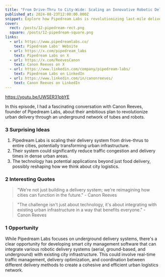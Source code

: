 ```yaml
---
title: "From Drive-Thru to City-Wide: Scaling an Innovative Robotic Delivery System"
published_at: 2024-08-23T12:00:00.000Z
snippet: Explore how Pipedream Labs is revolutionizing last-mile delivery through underground pipes and autonomous robots, potentially transforming urban logistics and the future of food delivery.
cover:
  rect: /posts/12-pipedream-rect.png
  square: /posts/12-pipedream-square.png
links:
  - url: https://www.pipedreamlabs.co/
    text: Pipedream Labs' Website
  - url: https://x.com/pipedream_labs
    text: Pipedream Labs on X
  - url: https://x.com/ReevesCanon
    text: Canon Reeves on X
  - url: https://www.linkedin.com/company/pipedream-labs/
    text: Pipedream Labs on LinkedIn
  - url: https://www.linkedin.com/in/canonreeves/
    text: Canon Reeves on LinkedIn
---
```


https://youtu.be/UWSER31pbYE

In this episode, I had a fascinating conversation with Canon Reeves, founder of
Pipedream Labs, about their ambitious plan to revolutionize urban delivery
through an underground network of tubes and robots.

### 3 Surprising Ideas

1. Pipedream Labs is scaling their delivery system from drive-thrus to entire
   cities, potentially transforming urban infrastructure.
2. Their system could significantly reduce traffic congestion and delivery times
   in dense urban areas.
3. The technology has potential applications beyond just food delivery, possibly
   reshaping how we think about city logistics.

### 2 Interesting Quotes

> "We're not just building a delivery system; we're reimagining how cities can
> function in the future." - Canon Reeves

> "The challenge isn't just about technology, it's about integrating with
> existing urban infrastructure in a way that benefits everyone." - Canon Reeves

### 1 Opportunity

While Pipedream Labs focuses on underground delivery systems, there's a clear
opportunity for developing smart city management software that can integrate
various robotic delivery systems (aerial, ground-based, and underground) with
existing city infrastructure. This could involve real-time traffic management,
delivery optimization, and coordination between different delivery methods to
create a cohesive and efficient urban logistics network.
